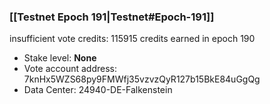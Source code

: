 ### [[Testnet Epoch 191|Testnet#Epoch-191]]
insufficient vote credits: 115915 credits earned in epoch 190
* Stake level: **None**
* Vote account address: 7knHx5WZS68py9FMWfj35vzvzQyR127b15BkE84uGgQg
* Data Center: 24940-DE-Falkenstein